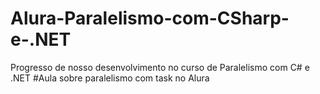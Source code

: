 # Alura-Paralelismo-com-CSharp-e-.NET
Progresso de nosso desenvolvimento no curso de Paralelismo com C# e .NET
# A u l a   s o b r e   p a r a l e l i s m o   c o m   t a s k   n o   A l u r a  
 